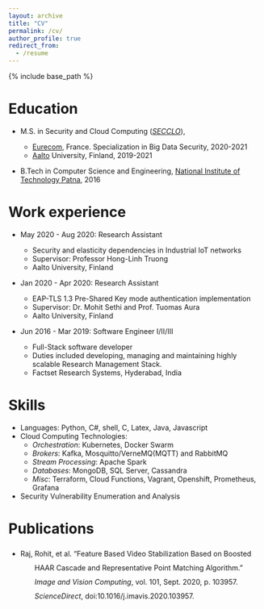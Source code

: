 ```yaml
---
layout: archive
title: "CV"
permalink: /cv/
author_profile: true
redirect_from:
  - /resume
---
```


{% include base_path %}

Education
======
* M.S. in Security and Cloud Computing ([_SECCLO_](https://secclo.eu)), 
  * [Eurecom](https://eurecom.fr/en), France. Specialization in Big Data Security, 2020-2021 
  * [Aalto](https://aalto.fi) University, Finland, 2019-2021

* B.Tech in Computer Science and Engineering, [National Institute of Technology Patna](https://nitp.ac.in), 2016

Work experience
======
* May 2020 - Aug 2020: Research Assistant
  * Security and elasticity dependencies in Industrial IoT networks
  * Supervisor: Professor Hong-Linh Truong
  * Aalto University, Finland

* Jan 2020 - Apr 2020: Research Assistant
  * EAP-TLS 1.3 Pre-Shared Key mode authentication implementation
  * Supervisor: Dr. Mohit Sethi and Prof. Tuomas Aura
  * Aalto University, Finland

* Jun 2016 - Mar 2019: Software Engineer I/II/III
  * Full-Stack software developer
  * Duties included developing, managing and maintaining highly scalable Research Management Stack.
  * Factset Research Systems, Hyderabad, India
  
Skills
======
* Languages: Python, C#, shell, C, Latex, Java, Javascript
* Cloud Computing Technologies:
  * _Orchestration_: Kubernetes, Docker Swarm
  * _Brokers_: Kafka, Mosquitto/VerneMQ(MQTT) and RabbitMQ
  * _Stream Processing_: Apache Spark
  * _Databases_: MongoDB, SQL Server, Cassandra
  * _Misc_: Terraform, Cloud Functions, Vagrant, Openshift, Prometheus, Grafana
* Security Vulnerability Enumeration and Analysis


Publications
======
* <div class="csl-bib-body" style="line-height: 2; margin-left: 2em; text-indent:-2em;">
  <div class="csl-entry">Raj, Rohit, et al. “Feature Based Video Stabilization Based on Boosted HAAR Cascade and Representative Point Matching Algorithm.” <i>Image and Vision Computing</i>, vol. 101, Sept. 2020, p. 103957. <i>ScienceDirect</i>, doi:10.1016/j.imavis.2020.103957.
</div></ul>
  <ul></ul>
  <ul></ul>
  <ul></ul>
  <ul></ul>
  
